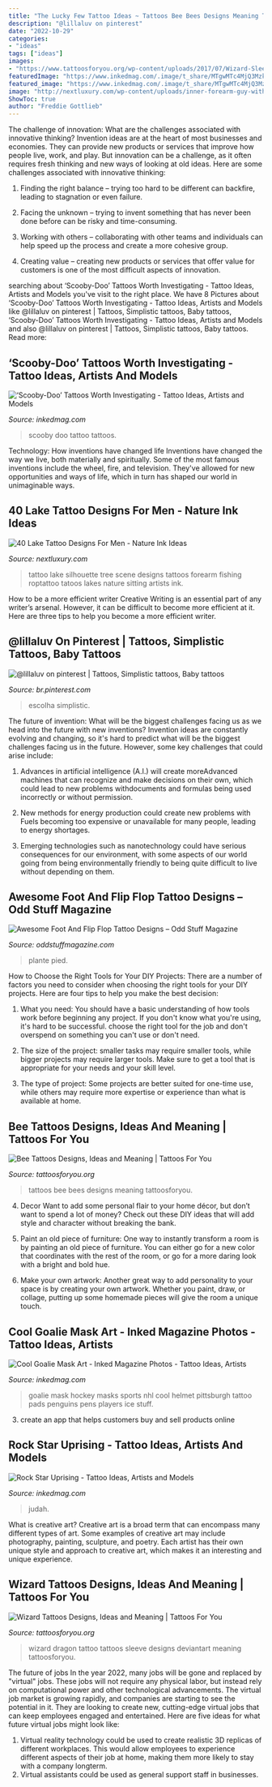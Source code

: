 ```yaml
---
title: "The Lucky Few Tattoo Ideas ~ Tattoos Bee Bees Designs Meaning Tattoosforyou"
description: "@lillaluv on pinterest"
date: "2022-10-29"
categories:
- "ideas"
tags: ["ideas"]
images:
- "https://www.tattoosforyou.org/wp-content/uploads/2017/07/Wizard-Sleeve-Tattoo.jpg"
featuredImage: "https://www.inkedmag.com/.image/t_share/MTgwMTc4MjQ3MzkxMTI2NjUw/mario-judah.jpg"
featured_image: "https://www.inkedmag.com/.image/t_share/MTgwMTc4MjQ3MzkxMTI2NjUw/mario-judah.jpg"
image: "http://nextluxury.com/wp-content/uploads/inner-forearm-guy-with-lake-tattoo-design.jpg"
ShowToc: true
author: "Freddie Gottlieb"
---
```



The challenge of innovation: What are the challenges associated with innovative thinking?
Invention ideas are at the heart of most businesses and economies. They can provide new products or services that improve how people live, work, and play. But innovation can be a challenge, as it often requires fresh thinking and new ways of looking at old ideas. Here are some challenges associated with innovative thinking:
1) Finding the right balance – trying too hard to be different can backfire, leading to stagnation or even failure.

2) Facing the unknown – trying to invent something that has never been done before can be risky and time-consuming.

3) Working with others – collaborating with other teams and individuals can help speed up the process and create a more cohesive group.

4) Creating value – creating new products or services that offer value for customers is one of the most difficult aspects of innovation.

	

		
searching about ‘Scooby-Doo’ Tattoos Worth Investigating - Tattoo Ideas, Artists and Models you've visit to the right place. We have 8 Pictures about ‘Scooby-Doo’ Tattoos Worth Investigating - Tattoo Ideas, Artists and Models like @lillaluv on pinterest | Tattoos, Simplistic tattoos, Baby tattoos, ‘Scooby-Doo’ Tattoos Worth Investigating - Tattoo Ideas, Artists and Models and also @lillaluv on pinterest | Tattoos, Simplistic tattoos, Baby tattoos. Read more:
		
    
## ‘Scooby-Doo’ Tattoos Worth Investigating - Tattoo Ideas, Artists And Models

<img loading=lazy src="https://www.inkedmag.com/.image/t_share/MTc4MDcwMDIyNDI4NTY3MTQ5/new-project.png" onerror="this.onerror=null;this.src='https://tse2.mm.bing.net/th?id=OIP.pw4xXF9HwGxnpgaRX_B5NQHaD4&amp;pid=15.1';" alt="‘Scooby-Doo’ Tattoos Worth Investigating - Tattoo Ideas, Artists and Models">

_Source: inkedmag.com_

>scooby doo tattoo tattoos. 

	

Technology: How inventions have changed life
Inventions have changed the way we live, both materially and spiritually. Some of the most famous inventions include the wheel, fire, and television. They've allowed for new opportunities and ways of life, which in turn has shaped our world in unimaginable ways.

    
## 40 Lake Tattoo Designs For Men - Nature Ink Ideas

<img loading=lazy src="http://nextluxury.com/wp-content/uploads/inner-forearm-guy-with-lake-tattoo-design.jpg" onerror="this.onerror=null;this.src='https://tse4.mm.bing.net/th?id=OIP.odFEPjh1nQhNW2AESzxoMwHaKT&amp;pid=15.1';" alt="40 Lake Tattoo Designs For Men - Nature Ink Ideas">

_Source: nextluxury.com_

>tattoo lake silhouette tree scene designs tattoos forearm fishing roptattoo tatoos lakes nature sitting artists ink. 

	

How to be a more efficient writer
Creative Writing is an essential part of any writer’s arsenal. However, it can be difficult to become more efficient at it. Here are three tips to help you become a more efficient writer.

    
## @lillaluv On Pinterest | Tattoos, Simplistic Tattoos, Baby Tattoos

<img loading=lazy src="https://i.pinimg.com/736x/e3/d8/5e/e3d85e2e4654f91fcc2830b0ac41ac33.jpg" onerror="this.onerror=null;this.src='https://tse2.mm.bing.net/th?id=OIP.80vLKqQ7mpsBjtkFZ5tVaAHaLH&amp;pid=15.1';" alt="@lillaluv on pinterest | Tattoos, Simplistic tattoos, Baby tattoos">

_Source: br.pinterest.com_

>escolha simplistic. 

	

The future of invention: What will be the biggest challenges facing us as we head into the future with new inventions?
Invention ideas are constantly evolving and changing, so it's hard to predict what will be the biggest challenges facing us in the future. However, some key challenges that could arise include:
1. Advances in artificial intelligence (A.I.) will create moreAdvanced machines that can recognize and make decisions on their own, which could lead to new problems withdocuments and formulas being used incorrectly or without permission.

2. New methods for energy production could create new problems with Fuels becoming too expensive or unavailable for many people, leading to energy shortages.

3. Emerging technologies such as nanotechnology could have serious consequences for our environment, with some aspects of our world going from being environmentally friendly to being quite difficult to live without depending on them.

    
## Awesome Foot And Flip Flop Tattoo Designs – Odd Stuff Magazine

<img loading=lazy src="https://oddstuffmagazine.com/wp-content/uploads/2013/08/Feet-Tattoo-Designs-42.jpg" onerror="this.onerror=null;this.src='https://tse4.mm.bing.net/th?id=OIP.J41SCMpCkMpFfzPOER_fsQHaJ4&amp;pid=15.1';" alt="Awesome Foot And Flip Flop Tattoo Designs – Odd Stuff Magazine">

_Source: oddstuffmagazine.com_

>plante pied. 

	

How to Choose the Right Tools for Your DIY Projects:
There are a number of factors you need to consider when choosing the right tools for your DIY projects. Here are four tips to help you make the best decision:
1. What you need: You should have a basic understanding of how tools work before beginning any project. If you don't know what you're using, it's hard to be successful. choose the right tool for the job and don't overspend on something you can't use or don't need.

2. The size of the project: smaller tasks may require smaller tools, while bigger projects may require larger tools. Make sure to get a tool that is appropriate for your needs and your skill level.

3. The type of project: Some projects are better suited for one-time use, while others may require more expertise or experience than what is available at home.

    
## Bee Tattoos Designs, Ideas And Meaning | Tattoos For You

<img loading=lazy src="https://www.tattoosforyou.org/wp-content/uploads/2016/05/Bees-Tattoos.jpg" onerror="this.onerror=null;this.src='https://tse4.mm.bing.net/th?id=OIP.bPa_74DE_NIhjO70gp2GagHaKq&amp;pid=15.1';" alt="Bee Tattoos Designs, Ideas and Meaning | Tattoos For You">

_Source: tattoosforyou.org_

>tattoos bee bees designs meaning tattoosforyou. 

	

4. Decor
Want to add some personal flair to your home décor, but don’t want to spend a lot of money? Check out these DIY ideas that will add style and character without breaking the bank.
1. Paint an old piece of furniture: One way to instantly transform a room is by painting an old piece of furniture. You can either go for a new color that coordinates with the rest of the room, or go for a more daring look with a bright and bold hue.

2. Make your own artwork: Another great way to add personality to your space is by creating your own artwork. Whether you paint, draw, or collage, putting up some homemade pieces will give the room a unique touch.


    
## Cool Goalie Mask Art - Inked Magazine Photos - Tattoo Ideas, Artists

<img loading=lazy src="https://www.inkedmag.com/.image/t_share/MTU5MDMyMjg3Mjk2NzU5NTc2/skully2.jpg" onerror="this.onerror=null;this.src='https://tse4.mm.bing.net/th?id=OIP.LmrF-cvtHEuqM7t2DwxtZQHaK-&amp;pid=15.1';" alt="Cool Goalie Mask Art - Inked Magazine Photos - Tattoo Ideas, Artists">

_Source: inkedmag.com_

>goalie mask hockey masks sports nhl cool helmet pittsburgh tattoo pads penguins pens players ice stuff. 

	

3. create an app that helps customers buy and sell products online 

    
## Rock Star Uprising - Tattoo Ideas, Artists And Models

<img loading=lazy src="https://www.inkedmag.com/.image/t_share/MTgwMTc4MjQ3MzkxMTI2NjUw/mario-judah.jpg" onerror="this.onerror=null;this.src='https://tse3.mm.bing.net/th?id=OIP.0PZPx6OZNTeJyBLNv1uxvAHaD4&amp;pid=15.1';" alt="Rock Star Uprising - Tattoo Ideas, Artists and Models">

_Source: inkedmag.com_

>judah. 

	

What is creative art?
Creative art is a broad term that can encompass many different types of art. Some examples of creative art may include photography, painting, sculpture, and poetry. Each artist has their own unique style and approach to creative art, which makes it an interesting and unique experience.

    
## Wizard Tattoos Designs, Ideas And Meaning | Tattoos For You

<img loading=lazy src="https://www.tattoosforyou.org/wp-content/uploads/2017/07/Wizard-Sleeve-Tattoo.jpg" onerror="this.onerror=null;this.src='https://tse1.mm.bing.net/th?id=OIP.YHSU3BCSXiI55Jxt9hV7cgHaJ4&amp;pid=15.1';" alt="Wizard Tattoos Designs, Ideas and Meaning | Tattoos For You">

_Source: tattoosforyou.org_

>wizard dragon tattoo tattoos sleeve designs deviantart meaning tattoosforyou. 

	

The future of jobs
In the year 2022, many jobs will be gone and replaced by "virtual" jobs. These jobs will not require any physical labor, but instead rely on computational power and other technological advancements. The virtual job market is growing rapidly, and companies are starting to see the potential in it. They are looking to create new, cutting-edge virtual jobs that can keep employees engaged and entertained. Here are five ideas for what future virtual jobs might look like: 
1. Virtual reality technology could be used to create realistic 3D replicas of different workplaces. This would allow employees to experience different aspects of their job at home, making them more likely to stay with a company longterm. 
2. Virtual assistants could be used as general support staff in businesses.

